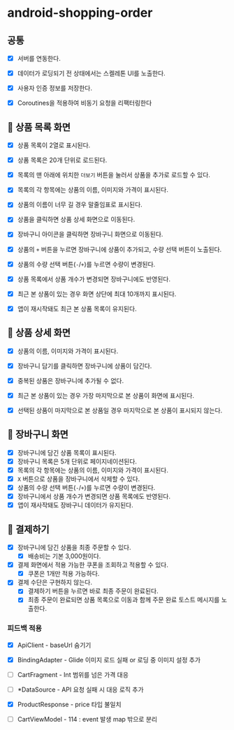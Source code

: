 # android-shopping-order

## 공통
- [x] 서버를 연동한다.
- [x] 데이터가 로딩되기 전 상태에서는 스켈레톤 UI를 노출한다.
- [x] 사용자 인증 정보를 저장한다.
- [x] Coroutines을 적용하여 비동기 요청을 리팩터링한다


## 🎯 상품 목록 화면
- [x] 상품 목록이 2열로 표시된다.
- [x] 상품 목록은 20개 단위로 로드된다.
- [x] 목록의 맨 아래에 위치한 `더보기` 버튼을 눌러서 상품을 추가로 로드할 수 있다.
- [x] 목록의 각 항목에는 상품의 이름, 이미지와 가격이 표시된다.
- [x] 상품의 이름이 너무 길 경우 말줄임표로 표시된다.
- [x] 상품을 클릭하면 상품 상세 화면으로 이동된다.
- [x] 장바구니 아이콘을 클릭하면 장바구니 화면으로 이동된다.
- [x] 상품의 `+` 버튼을 누르면 장바구니에 상품이 추가되고, 수량 선택 버튼이 노출된다.
- [x] 상품의 수량 선택 버튼(`-`/`+`)를 누르면 수량이 변경된다.
- [x] 상품 목록에서 상품 개수가 변경되면 장바구니에도 반영된다.
- [x] 최근 본 상품이 있는 경우 화면 상단에 최대 10개까지 표시된다.
- [x] 앱이 재시작돼도 최근 본 상품 목록이 유지된다.


## 🎯 상품 상세 화면
- [x] 상품의 이름, 이미지와 가격이 표시된다.
- [x] 장바구니 담기를 클릭하면 장바구니에 상품이 담긴다.
- [x] 중복된 상품은 장바구니에 추가될 수 없다.
- [x] 최근 본 상품이 있는 경우 가장 마지막으로 본 상품이 화면에 표시된다.
- [x] 선택된 상품이 마지막으로 본 상품일 경우 마지막으로 본 상품이 표시되지 않는다.


## 🎯 장바구니 화면
- [x] 장바구니에 담긴 상품 목록이 표시된다.
- [x] 장바구니 목록은 5개 단위로 페이지네이션된다.
- [x] 목록의 각 항목에는 상품의 이름, 이미지와 가격이 표시된다.
- [x] `X` 버튼으로 상품을 장바구니에서 삭제할 수 있다.
- [x] 상품의 수량 선택 버튼(`-`/`+`)를 누르면 수량이 변경된다.
- [x] 장바구니에서 상품 개수가 변경되면 상품 목록에도 반영된다.
- [x] 앱이 재사작돼도 장바구니 데이터가 유지된다.

## 🎯 결제하기
- [x] 장바구니에 담긴 상품을 최종 주문할 수 있다.
  - [x] 배송비는 기본 3,000원이다.
- [x] 결제 화면에서 적용 가능한 쿠폰을 조회하고 적용할 수 있다.
  - [x] 쿠폰은 1개만 적용 가능하다.
- [x] 결제 수단은 구현하지 않는다.
  - [x] 결제하기 버튼을 누르면 바로 최종 주문이 완료된다.
  - [x] 최종 주문이 완료되면 상품 목록으로 이동과 함께 주문 완료 토스트 메시지를 노출한다.

### 피드백 적용
- [x] ApiClient - baseUrl 숨기기
- [x] BindingAdapter - Glide 이미지 로드 실패 or 로딩 중 이미지 설정 추가
- [ ] CartFragment - Int 범위를 넘은 가격 대응
- [ ] *DataSource - API 요청 실패 시 대응 로직 추가
- [x] ProductResponse - price 타입 불일치
- [ ] CartViewModel - 114 : event 발생 map 밖으로 분리

